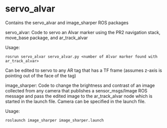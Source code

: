 # servo_alvar
Contains the servo_alvar and image_sharper ROS packages

servo_alvar:
Code to servo an Alvar marker using the PR2 navigation stack, move_base package, and ar_track_alvar

Usage: 

    rosrun servo_alvar servo_alvar.py <number of Alvar marker found with ar_track_alvar>

Can be edited to servo to any AR tag that has a TF frame (assumes z-axis is pointing out of the face of the tag)


image_sharper:
Code to change the brightness and contrast of an image collected from any camera that publishes a sensor_msgs/Image ROS message and pass the edited image to the ar_track_alvar node which is started in the launch file. Camera can be specified in the launch file.

Usage:

    roslaunch image_sharper image_sharper.launch
